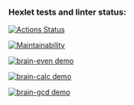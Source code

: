 ### Hexlet tests and linter status:
[![Actions Status](https://github.com/Polina8888/frontend-project-44/workflows/hexlet-check/badge.svg)](https://github.com/Polina8888/frontend-project-44/actions)

[![Maintainability](https://api.codeclimate.com/v1/badges/448428b1bd27af045bee/maintainability)](https://codeclimate.com/github/Polina8888/frontend-project-44/maintainability)

[![brain-even demo](https://asciinema.org/a/551872.svg)](https://asciinema.org/a/551872)

[![brain-calc demo](https://asciinema.org/a/551872.svg)](https://asciinema.org/a/5cvi7k8ncTrobUtcpjIryOjay)

[![brain-gcd demo](https://asciinema.org/a/551872.svg)](https://asciinema.org/a/UOFzdfhNkd3dGJte0eWwYmldz)